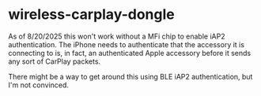 # wireless-carplay-dongle

As of 8/20/2025 this won't work without a MFi chip to enable iAP2 authentication. The iPhone needs to authenticate that the accessory it is connecting to is, in fact, an authenticated Apple accessory before it sends any sort of CarPlay packets.

There might be a way to get around this using BLE iAP2 authentication, but I'm not convinced.